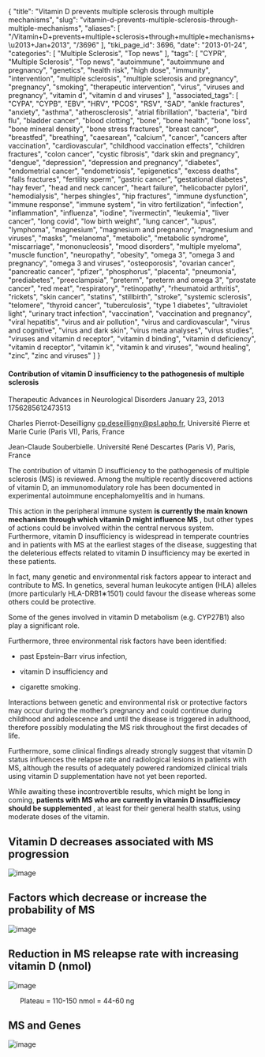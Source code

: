 {
    "title": "Vitamin D prevents multiple sclerosis through multiple mechanisms",
    "slug": "vitamin-d-prevents-multiple-sclerosis-through-multiple-mechanisms",
    "aliases": [
        "/Vitamin+D+prevents+multiple+sclerosis+through+multiple+mechanisms+\u2013+Jan+2013",
        "/3696"
    ],
    "tiki_page_id": 3696,
    "date": "2013-01-24",
    "categories": [
        "Multiple Sclerosis",
        "Top news"
    ],
    "tags": [
        "CYPR",
        "Multiple Sclerosis",
        "Top news",
        "autoimmune",
        "autoimmune and pregnancy",
        "genetics",
        "health risk",
        "high dose",
        "immunity",
        "intervention",
        "multiple sclerosis",
        "multiple sclerosis and pregnancy",
        "pregnancy",
        "smoking",
        "therapeutic intervention",
        "virus",
        "viruses and pregnancy",
        "vitamin d",
        "vitamin d and viruses"
    ],
    "associated_tags": [
        "CYPA",
        "CYPB",
        "EBV",
        "HRV",
        "PCOS",
        "RSV",
        "SAD",
        "ankle fractures",
        "anxiety",
        "asthma",
        "atherosclerosis",
        "atrial fibrillation",
        "bacteria",
        "bird flu",
        "bladder cancer",
        "blood clotting",
        "bone",
        "bone health",
        "bone loss",
        "bone mineral density",
        "bone stress fractures",
        "breast cancer",
        "breastfed",
        "breathing",
        "caesarean",
        "calcium",
        "cancer",
        "cancers after vaccination",
        "cardiovascular",
        "childhood vaccination effects",
        "children fractures",
        "colon cancer",
        "cystic fibrosis",
        "dark skin and pregnancy",
        "dengue",
        "depression",
        "depression and pregnancy",
        "diabetes",
        "endometrial cancer",
        "endometriosis",
        "epigenetics",
        "excess deaths",
        "falls fractures",
        "fertility sperm",
        "gastric cancer",
        "gestational diabetes",
        "hay fever",
        "head and neck cancer",
        "heart failure",
        "helicobacter pylori",
        "hemodialysis",
        "herpes shingles",
        "hip fractures",
        "immune dysfunction",
        "immune response",
        "immune system",
        "in vitro fertilization",
        "infection",
        "inflammation",
        "influenza",
        "iodine",
        "ivermectin",
        "leukemia",
        "liver cancer",
        "long covid",
        "low birth weight",
        "lung cancer",
        "lupus",
        "lymphoma",
        "magnesium",
        "magnesium and pregnancy",
        "magnesium and viruses",
        "masks",
        "melanoma",
        "metabolic",
        "metabolic syndrome",
        "miscarriage",
        "mononucleosis",
        "mood disorders",
        "multiple myeloma",
        "muscle function",
        "neuropathy",
        "obesity",
        "omega 3",
        "omega 3 and pregnancy",
        "omega 3 and viruses",
        "osteoporosis",
        "ovarian cancer",
        "pancreatic cancer",
        "pfizer",
        "phosphorus",
        "placenta",
        "pneumonia",
        "prediabetes",
        "preeclampsia",
        "preterm",
        "preterm and omega 3",
        "prostate cancer",
        "red meat",
        "respiratory",
        "retinopathy",
        "rheumatoid arthritis",
        "rickets",
        "skin cancer",
        "statins",
        "stillbirth",
        "stroke",
        "systemic sclerosis",
        "telomere",
        "thyroid cancer",
        "tuberculosis",
        "type 1 diabetes",
        "ultraviolet light",
        "urinary tract infection",
        "vaccination",
        "vaccination and pregnancy",
        "viral hepatitis",
        "virus and air pollution",
        "virus and cardiovascular",
        "virus and cognitive",
        "virus and dark skin",
        "virus meta analyses",
        "virus studies",
        "viruses and vitamin d receptor",
        "vitamin d binding",
        "vitamin d deficiency",
        "vitamin d receptor",
        "vitamin k",
        "vitamin k and viruses",
        "wound healing",
        "zinc",
        "zinc and viruses"
    ]
}


#### Contribution of vitamin D insufficiency to the pathogenesis of multiple sclerosis

Therapeutic Advances in Neurological Disorders January 23, 2013 1756285612473513

Charles Pierrot-Deseilligny cp.deseilligny@psl.aphp.fr,         Université Pierre et Marie Curie (Paris VI), Paris, France

Jean-Claude Souberbielle.         Université René Descartes (Paris V), Paris, France

The contribution of vitamin D insufficiency to the pathogenesis of multiple sclerosis (MS) is reviewed. Among the multiple recently discovered actions of vitamin D, an immunomodulatory role has been documented in experimental autoimmune encephalomyelitis and in humans. 

This action in the peripheral immune system  **is currently the main known mechanism through which vitamin D might influence MS** , but other types of actions could be involved within the central nervous system. Furthermore, vitamin D insufficiency is widespread in temperate countries and in patients with MS at the earliest stages of the disease, suggesting that the deleterious effects related to vitamin D insufficiency may be exerted in these patients. 

In fact, many genetic and environmental risk factors appear to interact and contribute to MS. In genetics, several human leukocyte antigen (HLA) alleles (more particularly HLA-DRB1∗1501) could favour the disease whereas some others could be protective. 

Some of the genes involved in vitamin D metabolism (e.g. CYP27B1) also play a significant role. 

Furthermore, three environmental risk factors have been identified: 

* past Epstein–Barr virus infection, 

* vitamin D insufficiency and 

* cigarette smoking. 

Interactions between genetic and environmental risk or protective factors may occur during the mother’s pregnancy and could continue during childhood and adolescence and until the disease is triggered in adulthood, therefore possibly modulating the MS risk throughout the first decades of life. 

Furthermore, some clinical findings already strongly suggest that vitamin D status influences the relapse rate and radiological lesions in patients with MS, although the results of adequately powered randomized clinical trials using vitamin D supplementation have not yet been reported. 

While awaiting these incontrovertible results, which might be long in coming,  **patients with MS who are currently in vitamin D insufficiency should be supplemented** , at least for their general health status, using moderate doses of the vitamin.

## Vitamin D decreases associated with MS progression

<img src="/attachments/d3.mock.jpg" alt="image"> 

## Factors which decrease or increase the probability of MS

<img src="/attachments/d3.mock.jpg" alt="image"> 

## Reduction in MS releapse rate with increasing vitamin D (nmol)

<img src="/attachments/d3.mock.jpg" alt="image"> 

&nbsp; &nbsp; &nbsp; Plateau = 110-150 nmol = 44-60 ng

## MS and Genes

<img src="https://d378j1rmrlek7x.cloudfront.net/attachments/jpeg/ms-pierrot-deseilligny1.jpg" alt="image">